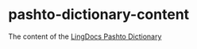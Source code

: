 # pashto-dictionary-content

The content of the [LingDocs Pashto Dictionary](https://dictionary.lingdocs.com)

